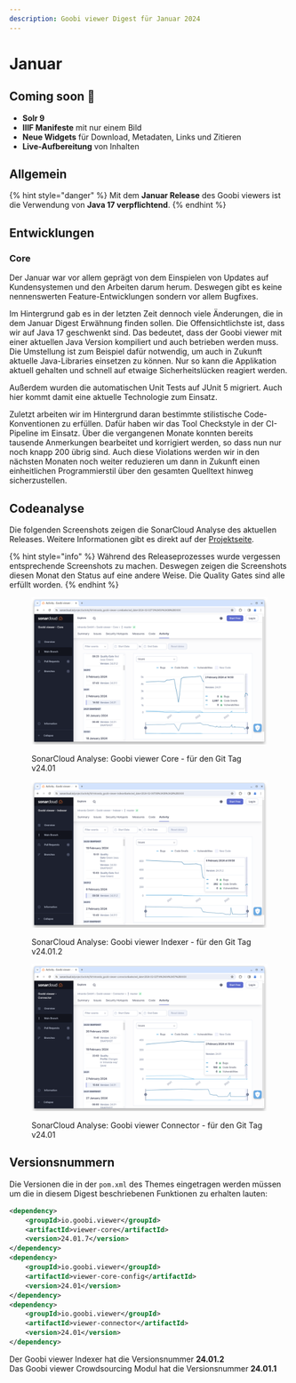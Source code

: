 ```yaml
---
description: Goobi viewer Digest für Januar 2024
---
```


# Januar

## Coming soon :rocket:

* **Solr 9**
* **IIIF Manifeste** mit nur einem Bild
* **Neue Widgets** für Download, Metadaten, Links und Zitieren
* **Live-Aufbereitung** von Inhalten

## Allgemein

{% hint style="danger" %}
Mit dem **Januar Release** des Goobi viewers ist die Verwendung von **Java 17 verpflichtend**.&#x20;
{% endhint %}

## Entwicklungen

### Core

Der Januar war vor allem geprägt von dem Einspielen von Updates auf Kundensystemen und den Arbeiten darum herum. Deswegen gibt es keine nennenswerten Feature-Entwicklungen sondern vor allem Bugfixes.

Im Hintergrund gab es in der letzten Zeit dennoch viele Änderungen, die in dem Januar Digest Erwähnung finden sollen. Die Offensichtlichste ist, dass wir auf Java 17 geschwenkt sind. Das bedeutet, dass der Goobi viewer mit einer aktuellen Java Version kompiliert und auch betrieben werden muss. Die Umstellung ist zum Beispiel dafür notwendig, um auch in Zukunft aktuelle Java-Libraries einsetzen zu können. Nur so kann die Applikation aktuell gehalten und schnell auf etwaige Sicherheitslücken reagiert werden.

Außerdem wurden die automatischen Unit Tests auf JUnit 5 migriert. Auch hier kommt damit eine aktuelle Technologie zum Einsatz.

Zuletzt arbeiten wir im Hintergrund daran bestimmte stilistische Code-Konventionen zu erfüllen. Dafür haben wir das Tool Checkstyle in der CI-Pipeline im Einsatz. Über die vergangenen Monate konnten bereits tausende Anmerkungen bearbeitet und korrigiert werden, so dass nun nur noch knapp 200 übrig sind. Auch diese Violations werden wir in den nächsten Monaten noch weiter reduzieren um dann in Zukunft einen einheitlichen Programmierstil über den gesamten Quelltext hinweg sicherzustellen.

## Codeanalyse

Die folgenden Screenshots zeigen die SonarCloud Analyse des aktuellen Releases. Weitere Informationen gibt es direkt auf der [Projektseite](https://sonarcloud.io/organizations/intranda/projects).

{% hint style="info" %}
Während des Releaseprozesses wurde vergessen entsprechende Screenshots zu machen. Deswegen zeigen die Screenshots diesen Monat den Status auf eine andere Weise. Die Quality Gates sind alle erfüllt worden.
{% endhint %}

<figure><img src="../.gitbook/assets/24.01_sonar-core.png" alt=""><figcaption><p>SonarCloud Analyse: Goobi viewer Core - für den Git Tag v24.01</p></figcaption></figure>

<figure><img src="../.gitbook/assets/24.01_sonar-indexer.png" alt=""><figcaption><p>SonarCloud Analyse: Goobi viewer Indexer - für den Git Tag v24.01.2</p></figcaption></figure>

<figure><img src="../.gitbook/assets/24.01_sonar-connector.png" alt=""><figcaption><p>SonarCloud Analyse: Goobi viewer Connector - für den Git Tag v24.01</p></figcaption></figure>

## Versionsnummern

Die Versionen die in der `pom.xml` des Themes eingetragen werden müssen um die in diesem Digest beschriebenen Funktionen zu erhalten lauten:

```xml
<dependency>
    <groupId>io.goobi.viewer</groupId>
    <artifactId>viewer-core</artifactId>
    <version>24.01.7</version>
</dependency>
<dependency>
    <groupId>io.goobi.viewer</groupId>
    <artifactId>viewer-core-config</artifactId>
    <version>24.01</version>
</dependency>
<dependency>
    <groupId>io.goobi.viewer</groupId>
    <artifactId>viewer-connector</artifactId>
    <version>24.01</version>
</dependency>
```

Der Goobi viewer Indexer hat die Versionsnummer **24.01.2**\
Das Goobi viewer Crowdsourcing Modul hat die Versionsnummer **24.01.1**
